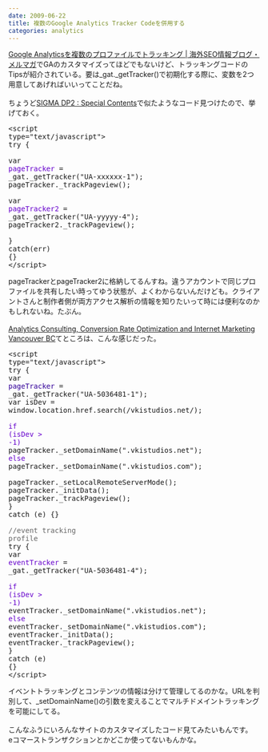 ```yaml
---
date: 2009-06-22
title: 複数のGoogle Analytics Tracker Codeを併用する
categories: analytics
---
```


<a href="http://www.suzukikenichi.com/blog/tracking-access-by-mutiple-google-analytics-accounts/">Google Analyticsを複数のプロファイルでトラッキング | 海外SEO情報ブログ・メルマガ</a>でGAのカスタマイズってほどでもないけど、トラッキングコードのTipsが紹介されている。要は_gat._getTracker()で初期化する際に、変数を2つ用意してあげればいいってことだね。<br /><br />ちょうど<a href="http://www.sigma-dp.com/DP2/">SIGMA DP2 : Special Contents</a>で似たようなコード見つけたので、挙げておく。<br /><pre>&lt;script type="text/javascript"&gt;<br />try {<br /><br />var <span style="color: #6600cc;">pageTracker</span> = _gat._getTracker("UA-xxxxxx-1");<br />pageTracker._trackPageview();<br /><br />var <span style="color: #6600cc;">pageTracker2</span> = _gat._getTracker("UA-yyyyy-4");<br />pageTracker2._trackPageview();<br /><br />} catch(err) {}<br />&lt;/script&gt;</pre>pageTrackerとpageTracker2に格納してるんすね。違うアカウントで同じプロファイルを共有したい時ってゆう状態が、よくわからないんだけども。クライアントさんと制作者側が両方アクセス解析の情報を知りたいって時には便利なのかもしれないね。たぶん。<br /><br /><a href="http://www.vkistudios.com/">Analytics Consulting, Conversion Rate Optimization and Internet Marketing Vancouver BC</a>てところは、こんな感じだった。<br /><pre>&lt;script type="text/javascript"&gt;<br />try {<br />var <span style="color: #330099;">pageTracker</span> = _gat._getTracker("UA-5036481-1");<br />var isDev = window.location.href.search(/vkistudios.net/);<br /><br /><span style="color: #6600cc;">if (isDev &gt; -1)</span><br />pageTracker._setDomainName(".vkistudios.net");<br /><span style="color: #6600cc;">else</span><br />pageTracker._setDomainName(".vkistudios.com");<br /><br />pageTracker._setLocalRemoteServerMode();<br />pageTracker._initData();<br />pageTracker._trackPageview();<br />} catch (e) {}<br /><br /><span style="color: #666666;">//event tracking profile</span><br />try {<br />var <span style="color: #6600cc;">eventTracker</span> = _gat._getTracker("UA-5036481-4");<br /><br /><span style="color: #6600cc;">if (isDev &gt; -1)</span><br />eventTracker._setDomainName(".vkistudios.net");<br /><span style="color: #6600cc;">else</span><br />eventTracker._setDomainName(".vkistudios.com");<br />eventTracker._initData();<br />eventTracker._trackPageview();<br />} catch (e) {}<br />&lt;/script&gt;</pre>イベントトラッキングとコンテンツの情報は分けて管理してるのかな。URLを判別して、_setDomainName()の引数を変えることでマルチドメイントラッキングを可能にしてる。<br /><br />こんなふうにいろんなサイトのカスタマイズしたコード見てみたいもんです。<br />eコマーストランザクションとかどこか使ってないもんかな。
